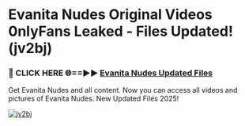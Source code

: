 # Evanita Nudes Original Videos 0nlyFans Leaked - Files Updated! (jv2bj)

<h3>🔴 CLICK HERE 🌐==►► <a href="https://tinyurl.com/ms9xzufz" rel="nofollow">Evanita Nudes Updated Files</a></h3>

Get Evanita Nudes and all content. Now you can access all videos and pictures of Evanita Nudes. New Updated Files 2025!

[![jv2bj](https://i.imgur.com/ppqm5kG.gif)](https://tinyurl.com/ms9xzufz)

